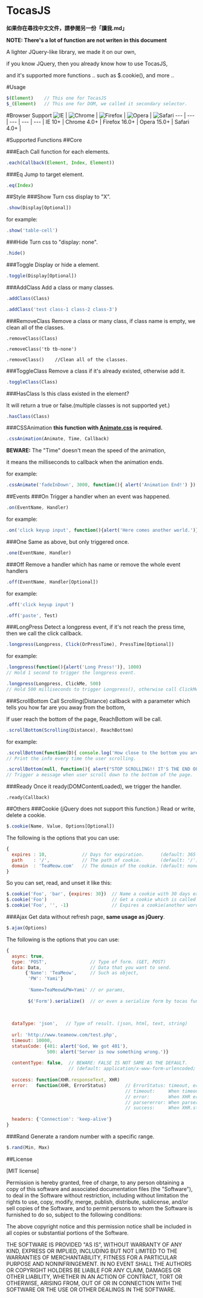 # TocasJS
**如果你在尋找中文文件，請參閱另一份「讀我.md」**

**NOTE: There's a lot of function are not writen in this document**

A lighter JQuery-like library, we made it on our own,

if you know JQuery, then you already know how to use TocasJS,

and it's supported more functions .. such as $.cookie(), and more ..

#Usage
```javascript
$(Element)    // This one for TocasJS
$_(Element)   // This one for DOM, we called it secondary selector.
```

#Browser Support
![IE](https://raw.github.com/alrra/browser-logos/master/internet-explorer/internet-explorer_48x48.png) | ![Chrome](https://raw.github.com/alrra/browser-logos/master/chrome/chrome_48x48.png) | ![Firefox](https://raw.github.com/alrra/browser-logos/master/firefox/firefox_48x48.png) | ![Opera](https://raw.github.com/alrra/browser-logos/master/opera/opera_48x48.png) | ![Safari](https://raw.github.com/alrra/browser-logos/master/safari/safari_48x48.png)
--- | --- | --- | --- | --- |
IE 10+ | Chrome 4.0+ | Firefox 16.0+ | Opera 15.0+ | Safari 4.0+ |

#Supported Functions
##Core

###Each
Call function for each elements.
```javascript
.each(Callback(Element, Index, Element))
```

###Eq
Jump to target element.
```javascript
.eq(Index)
```

##Style
###Show
Turn css display to "X".
```javascript
.show(Display[Optional])
```
for example:
```javascript
.show('table-cell')
```

###Hide
Turn css to "display: none".
```javascript
.hide()
```

###Toggle
Display or hide a element.
```javascript
.toggle(Display[Optional])
```

###AddClass
Add a class or many classes.
```javascript
.addClass(Class)
```
```javascript
.addClass('test class-1 class-2 class-3')
```

###RemoveClass
Remove a class or many class, if class name is empty, we clean all of the classes.
```
.removeClass(Class)
```
```
.removeClass('tb tb-none')
```
```
.removeClass()    //Clean all of the classes.
```

###ToggleClass
Remove a class if it's already existed, otherwise add it.
```javascript
.toggleClass(Class)
```

###HasClass
Is this class existed in the element?

It will return a true or false.(multiple classes is not supported yet.)
```javascript
.hasClass(Class)
```

###CSSAnimation
**this function with [Animate.css](http://github.com/daneden/animate.css) is required.**
```javascript
.cssAnimation(Animate, Time, Callback)
```
**BEWARE:** The "Time" doesn't mean the speed of the animation,

it means the milliseconds to callback when the animation ends.

for example:
```javascript
.cssAnimate('fadeInDown', 3000, function(){ alert('Animation End!') })
```

##Events
###On
Trigger a handler when an event was happened.
```javascript
.on(EventName, Handler)
```
for example:
```javascript
.on('click keyup input', function(){alert('Here comes another world.')})
```

###One
Same as above, but only triggered once.
```javascript
.one(EventName, Handler)
```

###Off
Remove a handler which has name or remove the whole event handlers
```javascript
.off(EventName, Handler[Optional])
```
for example:
```javascript
.off('click keyup input')
```
```javascript
.off('paste', Test)
```

###LongPress
Detect a longpress event, if it's not reach the press time, then we call the click callback.
```javascript
.longpress(Longpress, Click(OrPressTime), PressTime[Optional])
```
for example:
```javascript
.longpress(function(){alert('Long Press!')}, 1000)
// Hold 1 second to trigger the longpress event.
```
```javascript
.longpress(Longpress, ClickMe, 500)
// Hold 500 milliseconds to trigger Longpress(), otherwise call ClickMe() function. 
```

###ScrollBottom
Call Scrolling(Distance) callback with a parameter which tells you how far are you away from the bottom,

If user reach the bottom of the page, ReachBottom will be call.
```javascript
.scrollBottom(Scrolling(Distance), ReachBottom)
```
for example:
```javascript
.scrollBottom(function(D){ console.log('How close to the bottom you are:' + D)})
// Print the info every time the user scrolling.
```
```javascript
.scrollBottom(null, function(){ alert("STOP SCROLLING!! IT'S THE END OF THE WORLD!!") })
// Trigger a message when user scroll down to the bottom of the page.
```


###Ready
Once it ready(DOMContentLoaded), we trigger the handler.
```
.ready(Callback)
```

##Others
###Cookie (jQuery does not support this function.)
Read or write, delete a cookie.
```javascript
$.cookie(Name, Value, Options[Optional])
```
The following is the options that you can use:
```javascript
{
  expires : 10,             // Days for expiration.      (default: 365 days)
  path    : '/',            // The path of cookie.       (default: '/')
  domain  : 'TeaMeow.com'   // The domain of the cookie. (default: none)
}
```
So you can set, read, and unset it like this:
```javascript
$.cookie('Foo', 'bar', {expires: 30})  // Name a cookie with 30 days expiration.
$.cookie('Foo')                        // Get a cookie which is called 'Foo'
$.cookie('Foo', '', -1)                // Expires a cookie(another words: unset).
```

###Ajax
Get data without refresh page, **same usage as jQuery**.
```javascript
$.ajax(Options)
```
The following is the options that you can use:
```javascript
{
  async: true, 
  type: 'POST',                // Type of form. (GET, POST)
  data: Data,                  // Data that you want to send.
       {'Name': 'TeaMeow',     // Such as object,
        'PW': 'Yami'}
        
        'Name=TeaMeow&PW=Yami' // or params,
        
        $('Form').serialize()  // or even a serialize form by tocas function.
  
  
  
  dataType: 'json',   // Type of result. (json, html, text, string)
  
  url: 'http://www.teameow.com/test.php',
  timeout: 10000,
  statusCode: {401: alert('God, We got 401'),
               500: alert('Server is now something wrong.')}
               
  contentType: false,  // BEWARE: FALSE IS NOT SAME AS THE DEFAULT.
                       // (default: application/x-www-form-urlencoded; charset=UTF-8)
                       
  success: function(XHR.responseText, XHR)
  error:   function(XHR, ErrorStatus)       // ErrorStatus: timeout, error, parsererror, success
                                            // timeout:     When timeout.
                                            // error:       When XHR error.
                                            // parsererror: When parser error, such as JSON.parser error.
                                            // success:     When XHR.status is not >= 200 and < 400.
                                            
  headers: {'Connection': 'keep-alive'}
}
```

###Rand
Generate a random number with a specific range.
```javascript
$.rand(Min, Max)
```

##License

[MIT license]

Permission is hereby granted, free of charge, to any person obtaining a copy
of this software and associated documentation files (the "Software"), to deal
in the Software without restriction, including without limitation the rights
to use, copy, modify, merge, publish, distribute, sublicense, and/or sell
copies of the Software, and to permit persons to whom the Software is
furnished to do so, subject to the following conditions:

The above copyright notice and this permission notice shall be included in
all copies or substantial portions of the Software.

THE SOFTWARE IS PROVIDED "AS IS", WITHOUT WARRANTY OF ANY KIND, EXPRESS OR
IMPLIED, INCLUDING BUT NOT LIMITED TO THE WARRANTIES OF MERCHANTABILITY,
FITNESS FOR A PARTICULAR PURPOSE AND NONINFRINGEMENT. IN NO EVENT SHALL THE
AUTHORS OR COPYRIGHT HOLDERS BE LIABLE FOR ANY CLAIM, DAMAGES OR OTHER
LIABILITY, WHETHER IN AN ACTION OF CONTRACT, TORT OR OTHERWISE, ARISING FROM,
OUT OF OR IN CONNECTION WITH THE SOFTWARE OR THE USE OR OTHER DEALINGS IN
THE SOFTWARE.

